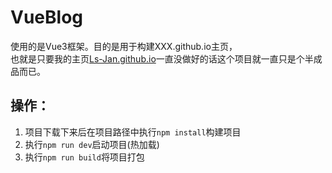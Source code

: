 # VueBlog

使用的是Vue3框架。目的是用于构建XXX.github.io主页，<br>
也就是只要我的主页[Ls-Jan.github.io](#https://github.com/Ls-Jan/Ls-Jan.github.io)一直没做好的话这个项目就一直只是个半成品而已。

## 操作：
1. 项目下载下来后在项目路径中执行``npm install``构建项目
2. 执行``npm run dev``启动项目(热加载)
3. 执行``npm run build``将项目打包




